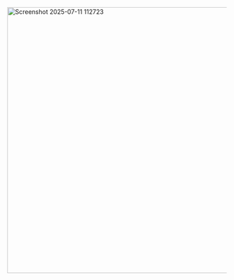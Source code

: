 <img width="1331" height="611" alt="Screenshot 2025-07-11 112723" src="https://github.com/user-attachments/assets/05be18a8-fafa-4aa8-baba-504a080b2627" />
